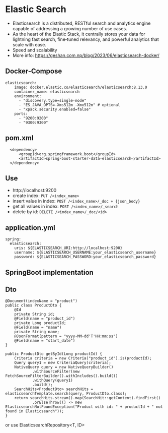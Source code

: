 # Elastic Search
- Elasticsearch is a distributed, RESTful search and analytics engine capable of addressing a growing number of use cases. 
- As the heart of the Elastic Stack, it centrally stores your data for lightning fast search, fine‑tuned relevancy, and powerful analytics that scale with ease.
- Speed and scalability
- More info: https://geshan.com.np/blog/2023/06/elasticsearch-docker/
## Docker-Compose
```
elasticsearch:
    image: docker.elastic.co/elasticsearch/elasticsearch:8.13.0
    container_name: elasticsearch
    environment:
      - "discovery.type=single-node"
      - "ES_JAVA_OPTS=-Xms512m -Xmx512m" # optional
      - "xpack.security.enabled=false"
    ports:
      - "9200:9200"
      - "9300:9300"
```
## pom.xml
```
  <dependency>
      <groupId>org.springframework.boot</groupId>
      <artifactId>spring-boot-starter-data-elasticsearch</artifactId>
  </dependency>
```
## Use
- http://localhost:9200
- create index: `PUT /<index_name>`
- insert value in index: `POST /<index_name>/_doc + {json_body}`
- get all values in index: `POST /<index_name>/_search`
- delete by id: `DELETE /<index_name>/_doc/<id>`
## application.yml
```
spring:
  elasticsearch:
    uris: ${ELASTICSEARCH_URI:http://localhost:9200}
    username: ${ELASTICSEARCH_USERNAME:your_elasticsearch_username}
    password: ${ELASTICSEARCH_PASSWORD:your_elasticsearch_password}
```
## SpringBoot implementation
## Dto
```
@Document(indexName = "product")
public class ProductDto {
    @Id
    private String id;
    @Field(name = "product_id")
    private Long productId;
    @Field(name = "name")
    private String name;
    @JsonFormat(pattern = "yyyy-MM-dd'T'HH:mm:ss")
    @Field(name = "start_date")
}
```
```
public ProductDto getById(Long productId) {
    Criteria criteria = new Criteria("product_id").is(productId);
    Query query1 = new CriteriaQuery(criteria);
    NativeQuery query = new NativeQueryBuilder()
            .withSourceFilter(new FetchSourceFilterBuilder().withIncludes().build())
            .withQuery(query1)
            .build();
    SearchHits<ProductDto> searchHits = elasticsearchTemplate.search(query, ProductDto.class);
    return searchHits.stream().map(SearchHit::getContent).findFirst()
            .orElseThrow(() -> new ElasticsearchNotFoundException("Product with id: " + productId + " not found in Elasticsearch"));
}
```
or use ElasticsearchRepository<T, ID>